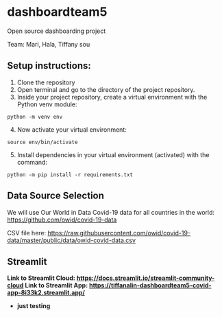 # dashboardteam5
Open source dashboarding project

Team: Mari, Hala, Tiffany
sou
## Setup instructions:

1. Clone the repository
2. Open terminal and go to the directory of the project repository.
3. Inside your project repository, create a virtual environment with the Python venv module:

`python -m venv env`

4. Now activate your virtual environment:

`source env/bin/activate`

5. Install dependencies in your virtual environment (activated) with the command:

`python -m pip install -r requirements.txt`

## Data Source Selection
We will use Our World in Data Covid-19 data for all countries in the world: https://github.com/owid/covid-19-data

CSV file here: https://raw.githubusercontent.com/owid/covid-19-data/master/public/data/owid-covid-data.csv

## Streamlit 
<b>Link to Streamlit Cloud: 
https://docs.streamlit.io/streamlit-community-cloud 
<b>Link to Streamlit App: 
https://tiffanalin-dashboardteam5-covid-app-8i33k2.streamlit.app/ 

* just testing